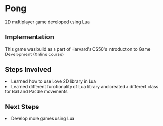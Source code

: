 # Pong
2D multiplayer game developed using Lua


## Implementation
This game was build as a part of Harvard's CS50's Introduction to Game Development (Online course) 

## Steps Involved
<li> Learned how to use Love 2D library in Lua
<li> Learned different functionality of Lua library and created a different class for Ball and Paddle movements

## Next Steps
<li> Develop more games using Lua

